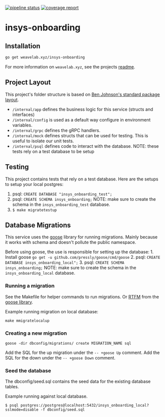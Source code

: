 [![pipeline status](https://gitlab.getweave.com/weave-lab/internal/insys-onboarding/badges/master/pipeline.svg)](https://gitlab.getweave.com/weave-lab/internal/insys-onboarding/commits/master)
[![coverage report](https://gitlab.getweave.com/weave-lab/management/insys-onboarding/badges/master/coverage.svg)](https://gitlab.getweave.com/weave-lab/internal/insys-onboarding/commits/master)

# insys-onboarding

## Installation
```bash
go get weavelab.xyz/insys-onboarding
```

For more information on `weavelab.xyz`, see the projects [readme](https://gitlab.getweave.com/weave-lab/ops/xyz/blob/master/README.md).

## Project Layout

This project's folder structure is based on [Ben Johnson's standard package layout](https://medium.com/@benbjohnson/standard-package-layout-7cdbc8391fc1).
  * `/internal/app` defines the business logic for this service (structs and interfaces)
  * `/internal/config` is used as a default way configure in environment variables.
  * `/internal/grpc`  defines the gRPC handlers.
  * `/internal/mock` defines structs that can be used for testing. This is useful to isolate our unit tests.
  * `/internal/psql` defines code to interact with the database. NOTE: these tests rely on a test database to be setup

## Testing

  This project contains tests that rely on a test database. Here are the setups to setup your local postgres:

  1. psql: `CREATE DATABASE "insys_onboarding_test";`
  2. psql: `CREATE SCHEMA insys_onboarding;` NOTE: make sure to create the schema in the `insys_onboarding_test` database.
  3. `$ make migratetestup`

## Database Migrations
  This service uses the [goose](https://github.com/pressly/goose) library for running migrations. Mainly because it works with schema and doesn't pollute the public namespace.

  Before using goose, the use is responsible for setting up the database:
    1. Install goose `go get -u github.com/pressly/goose/cmd/goose`
    2. psql: `CREATE DATABASE insys_onboarding_local";`
    3. psql: `CREATE SCHEMA insys_onboarding;` NOTE: make sure to create the schema in the `insys_onboarding_local` database.

### Running a migration

  See the Makefile for helper commands to run migrations. Or [RTFM](https://en.wikipedia.org/wiki/RTFM) from the [goose library](https://github.com/pressly/goose).

  Example running migration on local database:
  ```
  make mmigratelocalup
  ```

### Creating a new migration

  ```
  goose -dir dbconfig/migrations/ create MIGRATION_NAME sql
  ```

  Add the SQL for the up migration under the `-- +goose Up` comment. Add the SQL for the down under the `-- +goose Down` comment.

### Seed the database
  The dbconfig/seed.sql contains the seed data for the existing database tables.

  Example running against local database.
  ```
  $ psql postgres://postgres@localhost:5432/insys_onboarding_local?sslmode=disable -f dbconfig/seed.sql
  ```
